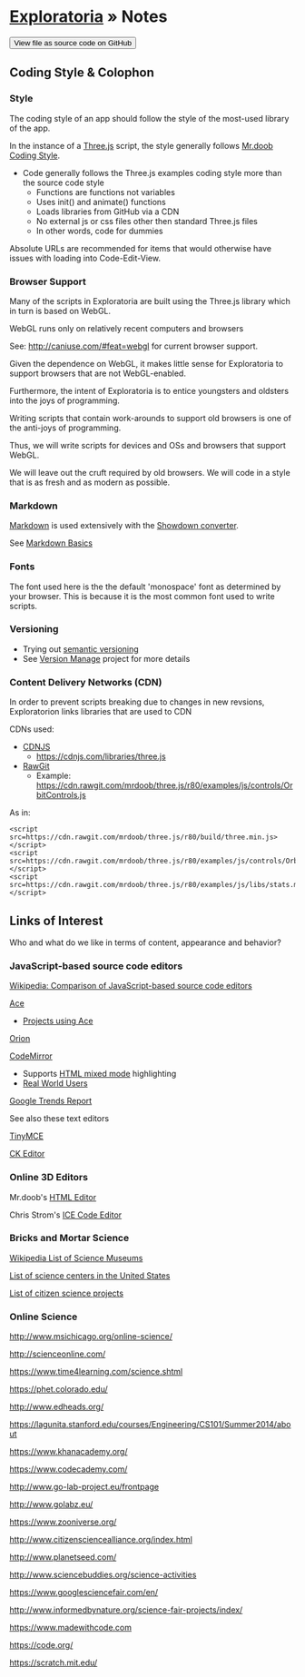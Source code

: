 [Exploratoria]( http://exploratoria.github.io ) &raquo;
Notes
===

<span style="display: none"> [View as web page]( http://exploratoria.github.io/index.html#notes.md 'View file as a web page' ) </span>
<input type=button value="View file as source code on GitHub" onclick="window.location.href='https://github.com/exploratoria/exploratoria.github.io/blob/master/notes.md'" />



## Coding Style & Colophon

### Style

The coding style of an app should follow the style of the most-used library of the app.

In the instance of a [Three.js]( http://threejs.org ) script, the style generally follows [Mr.doob Coding Style]( https://github.com/mrdoob/three.js/wiki/Mr.doob%27s-Code-Style%E2%84%A2 ).

* Code generally follows the Three.js examples coding style more than the source code style
	* Functions are functions not variables
	* Uses init() and animate() functions
	* Loads libraries from GitHub via a CDN
	* No external js or css files other then standard Three.js files
	* In other words, code for dummies

Absolute URLs are recommended for items that would otherwise have issues with loading into Code-Edit-View.


### Browser Support

Many of the scripts in Exploratoria are built using the Three.js library which in turn is based on WebGL.

WebGL runs only on relatively recent computers and browsers

See: <http://caniuse.com/#feat=webgl> for current browser support.

Given the dependence on WebGL, it makes little sense for Exploratoria to support browsers that are not WebGL-enabled.

Furthermore, the intent of Exploratoria is to entice youngsters and oldsters into the joys of programming.

Writing scripts that contain work-arounds to support old browsers is one of the anti-joys of programming.

Thus, we will write scripts for devices and OSs and browsers that support WebGL.

We will leave out the cruft required by old browsers. We will code in a style that is as fresh and as modern as possible.



### Markdown

[Markdown]( https://en.wikipedia.org/wiki/Markdown ) is used extensively with the [Showdown converter]( https://github.com/showdownjs/showdown ).

See [Markdown Basics]( https://help.github.com/articles/markdown-basics/ )


### Fonts

The font used here is the the default 'monospace' font as determined by your browser. This is because it is the most common font used to write scripts.


### Versioning

* Trying out [semantic versioning]( http://semver.org/ )
* See [Version Manage]( http://exploratoria.github.io/sandbox/sandbox/version-manage/index.html ) project for more details


### Content Delivery Networks (CDN)

In order to prevent scripts breaking due to changes in new revsions, Exploratorion links libraries that are used to CDN

CDNs used:

* [CDNJS]( https://cdnjs.com/ )
	* <https://cdnjs.com/libraries/three.js>
* [RawGit]( https://rawgit.com/ )
	* Example: <https://cdn.rawgit.com/mrdoob/three.js/r80/examples/js/controls/OrbitControls.js>

As in:

```
<script src=https://cdn.rawgit.com/mrdoob/three.js/r80/build/three.min.js></script>  
<script src=https://cdn.rawgit.com/mrdoob/three.js/r80/examples/js/controls/OrbitControls.js></script>
<script src=https://cdn.rawgit.com/mrdoob/three.js/r80/examples/js/libs/stats.min.js></script>  
```


## Links of Interest

Who and what do we like in terms of content, appearance and behavior?



### JavaScript-based source code editors

[Wikipedia: Comparison of JavaScript-based source code editors]( https://en.wikipedia.org/wiki/Comparison_of_JavaScript-based_source_code_editors )

[Ace]( https://ace.c9.io/ )

* [Projects using Ace]( https://ace.c9.io/#nav=production )

[Orion]( https://orionhub.org/ )

[CodeMirror]( http://codemirror.net/ )

* Supports [HTML mixed mode]( http://codemirror.net/mode/htmlmixed/ ) highlighting 
* [Real World Users]( http://codemirror.net/doc/realworld.html )

[Google Trends Report]( https://www.google.com/trends/explore#q=%2Fm%2F0h3lvnt%2C%20orion%20open%20source%2C%20codemirror%2C%20codeenvy%2C%20codeanywhere&cmpt=q&tz=Etc%2FGMT%2B7 )

See also these text editors

[TinyMCE]( http://www.tinymce.com/ )

[CK Editor]( http://ckeditor.com/ )

### Online 3D Editors

Mr.doob's [HTML Editor]( http://mrdoob.com/projects/htmleditor/ )

Chris Strom's [ICE Code Editor]( http://gamingjs.com/ice/# )


### Bricks and Mortar Science

[Wikipedia List of Science Museums]( https://en.wikipedia.org/wiki/List_of_science_museums )

[List of science centers in the United States]( https://en.wikipedia.org/wiki/List_of_science_centers_in_the_United_States )

[List of citizen science projects]( https://en.wikipedia.org/wiki/List_of_citizen_science_projects)





### Online Science

<http://www.msichicago.org/online-science/>

<http://scienceonline.com/>

<https://www.time4learning.com/science.shtml>

<https://phet.colorado.edu/>

<http://www.edheads.org/>

<https://lagunita.stanford.edu/courses/Engineering/CS101/Summer2014/about>

<https://www.khanacademy.org/>

<https://www.codecademy.com/>

<http://www.go-lab-project.eu/frontpage>

<http://www.golabz.eu/>

<https://www.zooniverse.org/>

<http://www.citizensciencealliance.org/index.html>

<http://www.planetseed.com/>

<http://www.sciencebuddies.org/science-activities>

<https://www.googlesciencefair.com/en/>

<http://www.informedbynature.org/science-fair-projects/index/>

<https://www.madewithcode.com>

<https://code.org/>

<https://scratch.mit.edu/>


